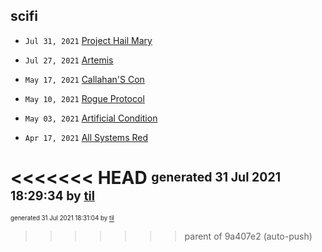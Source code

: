 ## scifi


* <code>Jul 31, 2021</code> [Project Hail Mary](2021-07-31T18-02-26-project-hail-mary.md)
* <code>Jul 27, 2021</code> [Artemis](2021-07-27T12-50-36-artemis.md)

* <code>May 17, 2021</code> [Callahan'S Con](2021-05-17T10-54-54-callahan's-con.md)
* <code>May 10, 2021</code> [Rogue Protocol](2021-05-10T21-43-13-rogue-protocol.md)
* <code>May 03, 2021</code> [Artificial Condition](2021-05-03T21-46-11-artificial-condition.md)

* <code>Apr 17, 2021</code> [All Systems Red](2021-04-17T20-45-05-all-systems-red.md)

<<<<<<< HEAD
<sup><sub>generated 31 Jul 2021 18:29:34 by <a href='https://github.com/senorprogrammer/til'>til</a></sub></sup>
=======
<sup><sub>generated 31 Jul 2021 18:31:04 by <a href='https://github.com/senorprogrammer/til'>til</a></sub></sup>
>>>>>>> parent of 9a407e2 (auto-push)
